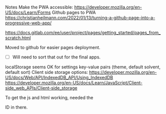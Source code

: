 Notes
Make the PWA accessible: https://developer.mozilla.org/en-US/docs/Learn/Forms
Github pages to PWA https://christianheilmann.com/2022/01/13/turning-a-github-page-into-a-progressive-web-app/

https://docs.gitlab.com/ee/user/project/pages/getting_started/pages_from_scratch.html

Moved to github for easier pages deployment.
- [ ] Will need to sort that out for the final apps.

localStorage seems OK for settings key-value pairs (theme, default solvent, default sort)
Client side storage options: https://developer.mozilla.org/en-US/docs/Web/API/IndexedDB_API/Using_IndexedDB
https://developer.mozilla.org/en-US/docs/Learn/JavaScript/Client-side_web_APIs/Client-side_storage


To get the js and html working, needed the  <form id="new-period"> ID in there.